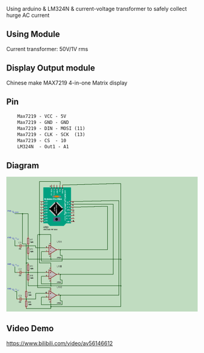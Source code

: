 Using arduino & LM324N & current-voltage transformer to safely collect hurge AC current

## Using Module
Current transformer: 50V/1V rms

## Display Output module
Chinese make MAX7219 4-in-one Matrix display

## Pin

        Max7219 - VCC - 5V
        Max7219 - GND - GND
        Max7219 - DIN - MOSI (11)
        Max7219 - CLK - SCK  (13)
        Max7219 - CS  - 10
        LM324N  - Out1 - A1


## Diagram
![Diagram](https://raw.githubusercontent.com/magicbear/Arduino-CurrentCollector/master/sch.png)

## Video Demo
https://www.bilibili.com/video/av56146612
